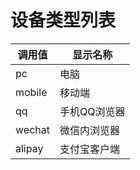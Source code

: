 # 设备类型列表

| 调用值	   | 显示名称    |
| ------ | ------- |
| pc     | 电脑      |
| mobile | 移动端     |
| qq     | 手机QQ浏览器 |
| wechat | 微信内浏览器  |
| alipay | 支付宝客户端  |
